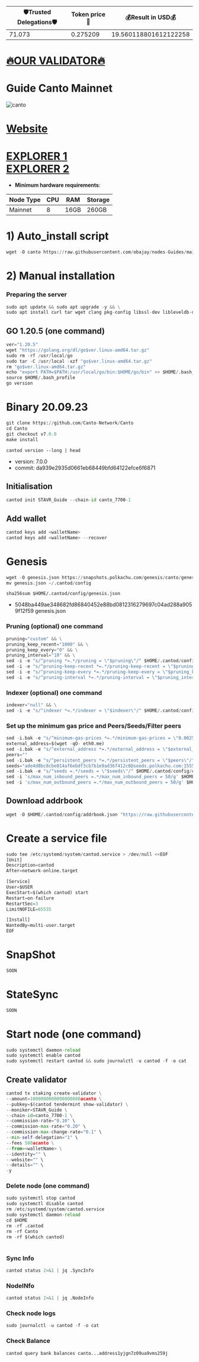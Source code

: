 <!-- START_TABLE -->
| 🛡Trusted Delegations🛡 | Token price🧲 | 💰Result in USD💰 |
|-------------|---------|---------------|
| 71.073 | 0.275209 | 19.560118801612122258 |

<!-- END_TABLE -->









































































































































[🔥OUR VALIDATOR🔥](https://restake.app/canto/cantovaloper1tav4ldqxyjhcymdhswxrjrmy69un2yh4vpfhtt)
=


# Guide Canto Mainnet
![canto](https://user-images.githubusercontent.com/44331529/185346490-c8f643a2-8465-432a-90dd-950b0e26957c.png)

[Website](https://canto.io/)
=
[EXPLORER 1](https://explorer.stavr.tech/Canto-Mainnet/staking) \
[EXPLORER 2](https://mainnet.manticore.team/canto/staking)
=
- **Minimum hardware requirements**:

| Node Type |CPU | RAM  | Storage  | 
|-----------|----|------|----------|
| Mainnet   |   8| 16GB  | 260GB    |


# 1)    Auto_install script
```python
wget -O canto https://raw.githubusercontent.com/obajay/nodes-Guides/main/Projects/Canto/canto && chmod +x canto && ./canto
```
# 2)    Manual installation

### Preparing the server
```python
sudo apt update && sudo apt upgrade -y && \
sudo apt install curl tar wget clang pkg-config libssl-dev libleveldb-dev jq build-essential bsdmainutils git make ncdu htop screen unzip bc fail2ban htop -y
```
## GO 1.20.5 (one command)
```python
ver="1.20.5"
wget "https://golang.org/dl/go$ver.linux-amd64.tar.gz"
sudo rm -rf /usr/local/go
sudo tar -C /usr/local -xzf "go$ver.linux-amd64.tar.gz"
rm "go$ver.linux-amd64.tar.gz"
echo "export PATH=$PATH:/usr/local/go/bin:$HOME/go/bin" >> $HOME/.bash_profile
source $HOME/.bash_profile
go version
```

# Binary   20.09.23
```python 
git clone https://github.com/Canto-Network/Canto
cd Canto
git checkout v7.0.0
make install
```
`cantod version --long | head`
- version: 7.0.0
- commit: da939e2935d0661eb68449bfd64122efce6f6871

## Initialisation
```python
cantod init STAVR_Guide --chain-id canto_7700-1
```
## Add wallet
```python
cantod keys add <walletName>
cantod keys add <walletName> --recover
```
# Genesis
```python
wget -O genesis.json https://snapshots.polkachu.com/genesis/canto/genesis.json --inet4-only
mv genesis.json ~/.cantod/config
```

`sha256sum $HOME/.cantod/config/genesis.json`
- 5048ba449ae348682fd86840452e88bd0812316279697c04ad288a9059f12f59  genesis.json

### Pruning (optional) one command
```python
pruning="custom" && \
pruning_keep_recent="1000" && \
pruning_keep_every="0" && \
pruning_interval="10" && \
sed -i -e "s/^pruning *=.*/pruning = \"$pruning\"/" $HOME/.cantod/config/app.toml && \
sed -i -e "s/^pruning-keep-recent *=.*/pruning-keep-recent = \"$pruning_keep_recent\"/" $HOME/.cantod/config/app.toml && \
sed -i -e "s/^pruning-keep-every *=.*/pruning-keep-every = \"$pruning_keep_every\"/" $HOME/.cantod/config/app.toml && \
sed -i -e "s/^pruning-interval *=.*/pruning-interval = \"$pruning_interval\"/" $HOME/.cantod/config/app.toml
```
### Indexer (optional) one command
```python
indexer="null" && \
sed -i -e "s/^indexer *=.*/indexer = \"$indexer\"/" $HOME/.cantod/config/config.toml
```
### Set up the minimum gas price and Peers/Seeds/Filter peers
```python
sed -i.bak -e "s/^minimum-gas-prices *=.*/minimum-gas-prices = \"0.0025acanto\"/;" ~/.cantod/config/app.toml
external_address=$(wget -qO- eth0.me) 
sed -i.bak -e "s/^external_address *=.*/external_address = \"$external_address:26656\"/" $HOME/.cantod/config/config.toml
peers=""
sed -i.bak -e "s/^persistent_peers *=.*/persistent_peers = \"$peers\"/" $HOME/.cantod/config/config.toml
seeds="ade4d8bc8cbe014af6ebdf3cb7b1e9ad36f412c0@seeds.polkachu.com:15556"
sed -i.bak -e "s/^seeds =.*/seeds = \"$seeds\"/" $HOME/.cantod/config/config.toml
sed -i 's/max_num_inbound_peers =.*/max_num_inbound_peers = 50/g' $HOME/.cantod/config/config.toml
sed -i 's/max_num_outbound_peers =.*/max_num_outbound_peers = 50/g' $HOME/.cantod/config/config.toml
```

## Download addrbook
```python
wget -O $HOME/.cantod/config/addrbook.json "https://raw.githubusercontent.com/obajay/nodes-Guides/main/Projects/Canto/addrbook.json"
```

# Create a service file
```python
sudo tee /etc/systemd/system/cantod.service > /dev/null <<EOF
[Unit]
Description=cantod
After=network-online.target

[Service]
User=$USER
ExecStart=$(which cantod) start
Restart=on-failure
RestartSec=3
LimitNOFILE=65535

[Install]
WantedBy=multi-user.target
EOF
```

# SnapShot
```python
SOON
```
# StateSync
```python
SOON
```

# Start node (one command)
```python
sudo systemctl daemon-reload
sudo systemctl enable cantod
sudo systemctl restart cantod && sudo journalctl -u cantod -f -o cat
```

## Create validator
```python
cantod tx staking create-validator \
--amount=1000000000000000000acanto \
--pubkey=$(cantod tendermint show-validator) \
--moniker=STAVR_Guide \
--chain-id=canto_7700-1 \
--commission-rate="0.10" \
--commission-max-rate="0.20" \
--commission-max-change-rate="0.1" \
--min-self-delegation="1" \
--fees 500acanto \
--from=<walletName> \
--identity="" \
--website="" \
--details="" \
-y
```

### Delete node (one command)
```python
sudo systemctl stop cantod
sudo systemctl disable cantod
rm /etc/systemd/system/cantod.service
sudo systemctl daemon-reload
cd $HOME
rm -rf .cantod
rm -rf Canto
rm -rf $(which cantod)
```

#
### Sync Info
```python
cantod status 2>&1 | jq .SyncInfo
```
### NodeINfo
```python
cantod status 2>&1 | jq .NodeInfo
```
### Check node logs
```python
sudo journalctl -u cantod -f -o cat
```
### Check Balance
```python
cantod query bank balances canto...address1yjgn7z09ua9vms259j
```



